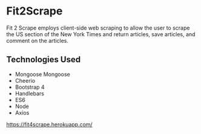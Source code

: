 # Fit2Scrape

Fit 2 Scrape employs client-side web scraping to allow the user to scrape the US section of the New York Times and return articles, save articles, and comment on the articles.

## Technologies Used  
* Mongoose  Mongoose 
* Cheerio 
* Bootstrap 4
* Handlebars
* ES6
* Node
* Axios 


https://fit4scrape.herokuapp.com/
